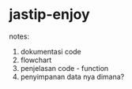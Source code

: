 # jastip-enjoy

notes: 
1. dokumentasi code
2. flowchart
3. penjelasan code - function
4. penyimpanan data nya dimana?